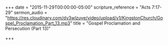 +++
date = "2015-11-29T00:00:00-05:00"
scripture_reference = "Acts 7:17-29"
sermon_audio = "https://res.cloudinary.com/dy3wlzuye/video/upload/v1/KingstonChurch/Gospel_Proclamation_Part_13.mp3"
title = "Gospel Proclamation and Persecution (Part 13)"

+++
